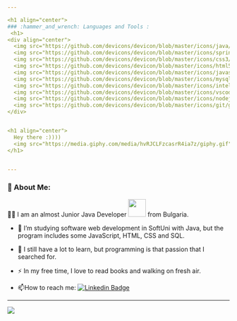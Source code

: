 ```yaml
---

<h1 align="center">
### :hammer_and_wrench: Languages and Tools :
 <h1>
<div align="center">
  <img src="https://github.com/devicons/devicon/blob/master/icons/java/java-original-wordmark.svg" title="Java" alt="Java" width="40" height="40"/>&nbsp;
  <img src="https://github.com/devicons/devicon/blob/master/icons/spring/spring-original-wordmark.svg" title="Spring" alt="Spring" width="40" height="40"/>&nbsp;
  <img src="https://github.com/devicons/devicon/blob/master/icons/css3/css3-plain-wordmark.svg"  title="CSS3" alt="CSS" width="40" height="40"/>&nbsp;
  <img src="https://github.com/devicons/devicon/blob/master/icons/html5/html5-original.svg" title="HTML5" alt="HTML" width="40" height="40"/>&nbsp;
  <img src="https://github.com/devicons/devicon/blob/master/icons/javascript/javascript-original.svg" title="JavaScript" alt="JavaScript" width="50"height="50"/>&nbsp;
  <img src="https://github.com/devicons/devicon/blob/master/icons/mysql/mysql-original-wordmark.svg" title="MySQL"  alt="MySQL" width="40" height="40"/>&nbsp;
  <img src="https://github.com/devicons/devicon/blob/master/icons/intellij/intellij-original.svg" title="InteliJIdea"  alt="InteliJIdea" width="40" height="40"/>&nbsp;
  <img src="https://github.com/devicons/devicon/blob/master/icons/vscode/vscode-original.svg" title="VS Code"  alt="VS Code" width="40" height="40"/>&nbsp;
  <img src="https://github.com/devicons/devicon/blob/master/icons/nodejs/nodejs-original-wordmark.svg" title="NodeJS" alt="NodeJS" width="40" height="40"/>&nbsp;
  <img src="https://github.com/devicons/devicon/blob/master/icons/git/git-original-wordmark.svg" title="Git" **alt="Git" width="40" height="40"/>
</div>


<h1 align="center">
  Hey there :))))
  <img src="https://media.giphy.com/media/hvRJCLFzcasrR4ia7z/giphy.gif" width="60px" />
</h1>


---
```


### :baby: About Me:
:woman_technologist: I am an almost Junior Java Developer <img src="https://media.giphy.com/media/SHjOSDkKZ18qOHA5B5/giphy.gif" width="40">  from Bulgaria.

- :telescope: I’m studying software web development in SoftUni with Java, but the program includes some JavaScript, HTML, CSS and SQL.

- :seedling: I still have a lot to learn, but programming is that passion that I searched for. 

- :zap: In my free time, I love to read books and walking on fresh air.

- :mailbox:How to reach me: [![Linkedin Badge](https://img.shields.io/badge/-galina-blue?style=flat&logo=Linkedin&logoColor=white)](https://www.linkedin.com/in/galina-boteva-516944102/)


---

<!-- ### :fire: My Stats :
[![GitHub Streak](https://github-readme-streak-stats.herokuapp.com?user=gboteva&theme=vue-dark&border_radius=10)](https://git.io/streak-stats) -->


<img src="https://github-readme-stats.vercel.app/api/top-langs?username=gboteva&layout=compact"/>

<!-- BLOG-POST-LIST:START -->
<!-- BLOG-POST-LIST:END -->


